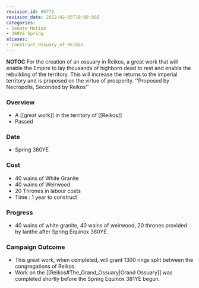 ```yaml
---
revision_id: 86772
revision_date: 2022-02-03T19:08:00Z
categories:
- Senate Motion
- 380YE Spring
aliases:
- Construct_Ossuary_of_Reikos
---
```



__NOTOC__
For the creation of an ossuary in Reikos, a great work that will enable the Empire to lay thousands of highborn dead to rest and enable the rebuilding of the territory. This will increase the returns to the imperial territory and is proposed on the virtue of prosperity.
''Proposed by Necropolis, Seconded by Reikos'' 

### Overview
* A [[great work]] in the territory of [[Reikos]]
* Passed

### Date
* Spring 380YE

### Cost
* 40 wains of White Granite
* 40 wains of Weirwood
* 20 Thrones in labour costs
* Time : 1 year to construct

### Progress
* 40 wains of white granite, 40 wains of weirwood, 20 thrones provided by Ianthe after Spring Equinox 380YE.

### Campaign Outcome
* This great work, when completed, will grant 1300 rings split between the congregations of Reikos.
* Work on the [[Reikos#The_Grand_Ossuary|Grand Ossuary]] was completed shortly before the Spring Equinox 381YE begun.


